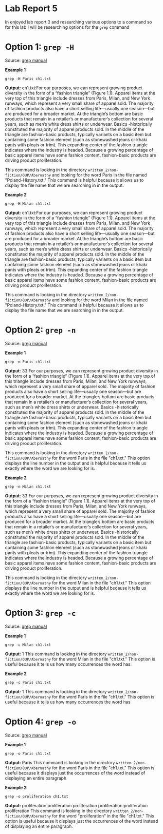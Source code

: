 # Lab Report 5

In enjoyed lab report 3 and researching various options to a command so for this lab I will be researching options for the `grep` command

# Option 1: `grep -H`

Source: [grep manual](https://man7.org/linux/man-pages/man1/grep.1.html)

**Example 1**
```
grep -H Paris ch1.txt
```
**Output:** ch1.txt:For our purposes, we can represent growing product diversity in the form of a “fashion triangle” (Figure 1.1). Apparel items at the very top of this triangle include dresses from Paris, Milan, and New York runways, which represent a very small share of apparel sold. The majority of fashion products also have a short selling life—usually one season—but are produced for a broader market. At the triangle’s bottom are basic products that remain in a retailer’s or manufacturer’s collection for several years, such as men’s white dress shirts or underwear. Basics -historically constituted the majority of apparel products sold. In the middle of the triangle are fashion-basic products, typically variants on a basic item but containing some fashion element (such as stonewashed jeans or khaki pants with pleats or trim). This expanding center of the fashion triangle indicates where the industry is headed. Because a growing percentage of basic apparel items have some fashion content, fashion-basic products are driving product proliferation.

This command is looking in the directory `written_2/non-fiction/OUP/Abernathy` and looking for the word Paris in the file named "Poland-History.txt." This command is helpful because it allows us to display the file name that we are searching in in the output.

**Example 2**
```
grep -H Milan ch1.txt
```
**Output:** ch1.txt:For our purposes, we can represent growing product diversity in the form of a “fashion triangle” (Figure 1.1). Apparel items at the very top of this triangle include dresses from Paris, Milan, and New York runways, which represent a very small share of apparel sold. The majority of fashion products also have a short selling life—usually one season—but are produced for a broader market. At the triangle’s bottom are basic products that remain in a retailer’s or manufacturer’s collection for several years, such as men’s white dress shirts or underwear. Basics -historically constituted the majority of apparel products sold. In the middle of the triangle are fashion-basic products, typically variants on a basic item but containing some fashion element (such as stonewashed jeans or khaki pants with pleats or trim). This expanding center of the fashion triangle indicates where the industry is headed. Because a growing percentage of basic apparel items have some fashion content, fashion-basic products are driving product proliferation.

This command is looking in the directory `written_2/non-fiction/OUP/Abernathy` and looking for the word Milan in the file named "Poland-History.txt." This command is helpful because it allows us to display the file name that we are searching in in the output.

# Option 2: `grep -n`

Source: [grep manual](https://man7.org/linux/man-pages/man1/grep.1.html)

**Example 1**
```
grep -n Paris ch1.txt
```
**Output:** 33:For our purposes, we can represent growing product diversity in the form of a “fashion triangle” (Figure 1.1). Apparel items at the very top of this triangle include dresses from Paris, Milan, and New York runways, which represent a very small share of apparel sold. The majority of fashion products also have a short selling life—usually one season—but are produced for a broader market. At the triangle’s bottom are basic products that remain in a retailer’s or manufacturer’s collection for several years, such as men’s white dress shirts or underwear. Basics -historically constituted the majority of apparel products sold. In the middle of the triangle are fashion-basic products, typically variants on a basic item but containing some fashion element (such as stonewashed jeans or khaki pants with pleats or trim). This expanding center of the fashion triangle indicates where the industry is headed. Because a growing percentage of basic apparel items have some fashion content, fashion-basic products are driving product proliferation.

This command is looking in the directory `written_2/non-fiction/OUP/Abernathy` for the word Paris in the file "ch1.txt." This option displays the line number in the output and is helpful because it tells us exactly where the word we are looking for is.

**Example 2**
```
grep -n Milan ch1.txt         
```
**Output:** 33:For our purposes, we can represent growing product diversity in the form of a “fashion triangle” (Figure 1.1). Apparel items at the very top of this triangle include dresses from Paris, Milan, and New York runways, which represent a very small share of apparel sold. The majority of fashion products also have a short selling life—usually one season—but are produced for a broader market. At the triangle’s bottom are basic products that remain in a retailer’s or manufacturer’s collection for several years, such as men’s white dress shirts or underwear. Basics -historically constituted the majority of apparel products sold. In the middle of the triangle are fashion-basic products, typically variants on a basic item but containing some fashion element (such as stonewashed jeans or khaki pants with pleats or trim). This expanding center of the fashion triangle indicates where the industry is headed. Because a growing percentage of basic apparel items have some fashion content, fashion-basic products are driving product proliferation.

This command is looking in the directory `written_2/non-fiction/OUP/Abernathy` for the word Milan in the file "ch1.txt." This option displays the line number in the output and is helpful because it tells us exactly where the word we are looking for is.

# Option 3: `grep -c`

Source: [grep manual](https://man7.org/linux/man-pages/man1/grep.1.html)

**Example 1**
```
grep -c Milan ch1.txt
```
**Output:** 1
This command is looking in the directory `written_2/non-fiction/OUP/Abernathy` for the word Milan in the file "ch1.txt." This option is useful because it tells us how many occurrences the word has.

**Example 2**
```
grep -c Paris ch1.txt
```
**Output:** 1
This command is looking in the directory `written_2/non-fiction/OUP/Abernathy` for the word Paris in the file "ch1.txt." This option is useful because it tells us how many occurrences the word has

# Option 4: `grep -o`

Source: [grep manual](https://man7.org/linux/man-pages/man1/grep.1.html)

**Example 1**
```
grep -o Paris ch1.txt
```
**Output:** Paris
This command is looking in the directory `written_2/non-fiction/OUP/Abernathy` for the word Paris in the file "ch1.txt." This option is useful because it displays just the occurrences of the word instead of displaying an entire paragraph.

**Example 2**
```
grep -o proliferation ch1.txt
```
**Output:** 
proliferation
proliferation
proliferation
proliferation
proliferation
proliferation
This command is looking in the directory `written_2/non-fiction/OUP/Abernathy` for the word "proliferation" in the file "ch1.txt." This option is useful because it displays just the occurrences of the word instead of displaying an entire paragraph.
